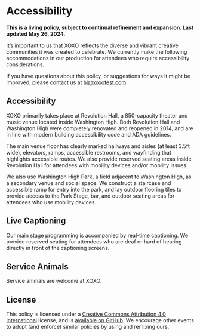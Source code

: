 # Accessibility

**This is a living policy, subject to continual refinement and expansion. Last updated May 26, 2024**.

It’s important to us that XOXO reflects the diverse and vibrant creative communities it was created to celebrate. We currently make the following accommodations in our production for attendees who require accessibility considerations.

If you have questions about this policy, or suggestions for ways it might be improved, please contact us at [hi@xoxofest.com](mailto:hi@xoxofest.com). 

## Accessibility

XOXO primarily takes place at Revolution Hall, a 850-capacity theater and music venue located inside Washington High. Both Revolution Hall and Washington High were completely renovated and reopened in 2014, and are in line with modern building accessibility code and ADA guidelines. 

The main venue floor has clearly marked hallways and aisles (at least 3.5ft wide), elevators, ramps, accessible restrooms, and wayfinding that highlights accessible routes. We also provide reserved seating areas inside Revolution Hall for attendees with mobility devices and/or mobility issues.

We also use Washington High Park, a field adjacent to Washington High, as a secondary venue and social space. We construct a staircase and accessible ramp for entry into the park, and lay outdoor flooring tiles to provide access to the Park Stage, bar, and outdoor seating areas for attendees who use mobility devices.

## Live Captioning

Our main stage programming is accompanied by real-time captioning. We provide reserved seating for attendees who are deaf or hard of hearing directly in front of the captioning screens.

## Service Animals

Service animals are welcome at XOXO.

## License

This policy is licensed under a [Creative Commons Attribution 4.0 International](https://creativecommons.org/licenses/by/4.0/) license, and is [available on GitHub](https://github.com/xoxo/covid). We encourage other events to adopt (and enforce) similar policies by using and remixing ours.

